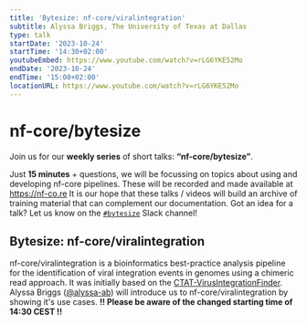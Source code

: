 ```yaml
---
title: 'Bytesize: nf-core/viralintegration'
subtitle: Alyssa Briggs, The University of Texas at Dallas
type: talk
startDate: '2023-10-24'
startTime: '14:30+02:00'
youtubeEmbed: https://www.youtube.com/watch?v=rLG6YKE52Mo
endDate: '2023-10-24'
endTime: '15:00+02:00'
locationURL: https://www.youtube.com/watch?v=rLG6YKE52Mo
---
```


# nf-core/bytesize

Join us for our **weekly series** of short talks: **“nf-core/bytesize”**.

Just **15 minutes** + questions, we will be focussing on topics about using and developing nf-core pipelines.
These will be recorded and made available at <https://nf-co.re>
It is our hope that these talks / videos will build an archive of training material that can complement our documentation. Got an idea for a talk? Let us know on the [`#bytesize`](https://nfcore.slack.com/channels/bytesize) Slack channel!

## Bytesize: nf-core/viralintegration

nf-core/viralintegration is a bioinformatics best-practice analysis pipeline for the identification of viral integration events in genomes using a chimeric read approach. It was initially based on the [CTAT-VirusIntegrationFinder](https://github.com/broadinstitute/CTAT-VirusIntegrationFinder). Alyssa Briggs ([@alyssa-ab](https://github.com/alyssa-ab)) will introduce us to nf-core/viralintegration by showing it's use cases.
**!! Please be aware of the changed starting time of 14:30 CEST !!**
